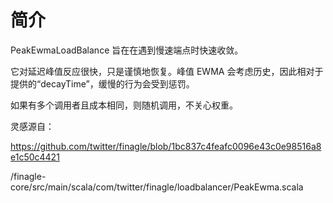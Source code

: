 # 简介
PeakEwmaLoadBalance 旨在在遇到慢速端点时快速收敛。

它对延迟峰值反应很快，只是谨慎地恢复。峰值 EWMA 会考虑历史，因此相对于提供的“decayTime”，缓慢的行为会受到惩罚。

如果有多个调用者且成本相同，则随机调用，不关心权重。

灵感源自：

https://github.com/twitter/finagle/blob/1bc837c4feafc0096e43c0e98516a8e1c50c4421

/finagle-core/src/main/scala/com/twitter/finagle/loadbalancer/PeakEwma.scala
